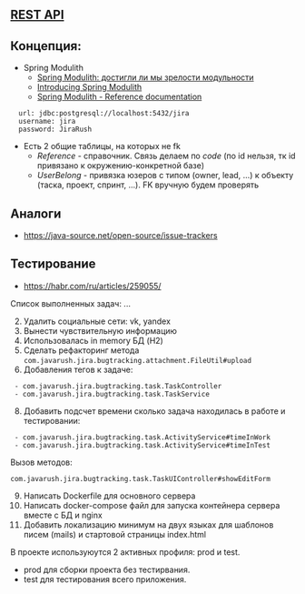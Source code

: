 ## [REST API](http://localhost:8080/doc)

## Концепция:

- Spring Modulith
    - [Spring Modulith: достигли ли мы зрелости модульности](https://habr.com/ru/post/701984/)
    - [Introducing Spring Modulith](https://spring.io/blog/2022/10/21/introducing-spring-modulith)
    - [Spring Modulith - Reference documentation](https://docs.spring.io/spring-modulith/docs/current-SNAPSHOT/reference/html/)

```
  url: jdbc:postgresql://localhost:5432/jira
  username: jira
  password: JiraRush
```

- Есть 2 общие таблицы, на которых не fk
    - _Reference_ - справочник. Связь делаем по _code_ (по id нельзя, тк id привязано к окружению-конкретной базе)
    - _UserBelong_ - привязка юзеров с типом (owner, lead, ...) к объекту (таска, проект, спринт, ...). FK вручную будем
      проверять

## Аналоги

- https://java-source.net/open-source/issue-trackers

## Тестирование

- https://habr.com/ru/articles/259055/

Список выполненных задач:
...

2) Удалить социальные сети: vk, yandex
3) Вынести чувствительную информацию
4) Использовалась in memory БД (H2)
6) Сделать рефакторинг метода 
```com.javarush.jira.bugtracking.attachment.FileUtil#upload```
7) Добавления тегов к задаче:
```text
 - com.javarush.jira.bugtracking.task.TaskController
 - com.javarush.jira.bugtracking.task.TaskService
```
8) Добавить подсчет времени сколько задача находилась в работе и тестировании:
```text
 - com.javarush.jira.bugtracking.task.ActivityService#timeInWork
 - com.javarush.jira.bugtracking.task.ActivityService#timeInTest
```
Вызов методов:
```text
com.javarush.jira.bugtracking.task.TaskUIController#showEditForm
```

9) Написать Dockerfile для основного сервера
10) Написать docker-compose файл для запуска контейнера сервера вместе с БД и nginx
11) Добавить локализацию минимум на двух языках для шаблонов писем (mails) и стартовой страницы index.html

В проекте используюутся 2 активных профиля: prod и test.

- prod для сборки проекта без тестирвания.
- test для тестирования всего приложения. 